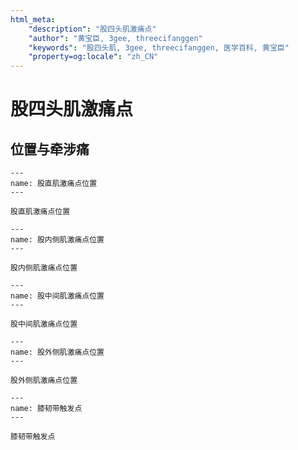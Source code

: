 ```yaml
---
html_meta:
    "description": "股四头肌激痛点"
    "author": "黄宝臣, 3gee, threecifanggen"
    "keywords": "股四头肌, 3gee, threecifanggen, 医学百科, 黄宝臣"
    "property=og:locale": "zh_CN"
---
```

# 股四头肌激痛点

## 位置与牵涉痛

```{figure} /_static/img/2022-01-31-11-19-17.png
---
name: 股直肌激痛点位置
---

股直肌激痛点位置
```

```{figure} /_static/img/2022-01-31-11-20-15.png
---
name: 股内侧肌激痛点位置
---

股内侧肌激痛点位置
```

```{figure} /_static/img/2022-01-31-11-21-03.png
---
name: 股中间肌激痛点位置
---

股中间肌激痛点位置
```

```{figure} /_static/img/2022-01-31-11-21-55.png
---
name: 股外侧肌激痛点位置
---

股外侧肌激痛点位置
```

```{figure} /_static/img/2022-01-31-11-22-56.png
---
name: 膝韧带触发点
---

膝韧带触发点
```



